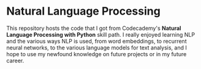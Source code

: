 # Natural Language Processing

This repository hosts the code that I got from Codecademy's **Natural Language Processing with Python** skill path. I really enjoyed learning NLP and the various ways NLP is used, from word embeddings, to recurrent neural networks, to the various language models for text analysis, and I hope to use my newfound knowledge on future projects or in my future career.

